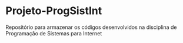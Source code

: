 # Projeto-ProgSistInt
Repositório para armazenar os códigos desenvolvidos na disciplina de Programação de Sistemas para Internet
